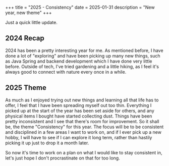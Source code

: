 +++
title = "2025 - Consistency"
date = 2025-01-31
description = "New year, new theme"
+++

Just a quick little update.

## 2024 Recap

2024 has been a pretty interesting year for me. As mentioned before, I have done a lot of "exploring" and have been picking up many new things, such as Java Spring and backend development which I have done very little before. Outside of tech, I've tried gardening and a little hiking, as I feel it's always good to connect with nature every once in a while.

## 2025 Theme

As much as I enjoyed trying out new things and learning all that life has to offer, I feel that I have been spreading myself out too thin. Everything I picked up at the start of the year has been set aside for others, and any physical items I bought have started collecting dust. Things have been pretty inconsistent and I see that there's room for improvement. So it shall be, the theme "Consistency" for this year. The focus will be to be consistent and disciplined in a few areas I want to work on, and if I ever pick up a new hobby, I will have to see if I can explore it long term, rather than hastily picking it up just to drop it a month later.

So now it's time to work on a plan on what I would like to stay consistent in, let's just hope I don't procrastinate on that for too long.
